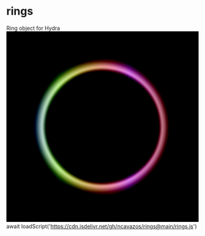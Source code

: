 # rings
Ring object for Hydra<br>
![](rings.png)</br>
await loadScript('https://cdn.jsdelivr.net/gh/ncavazos/rings@main/rings.js')
